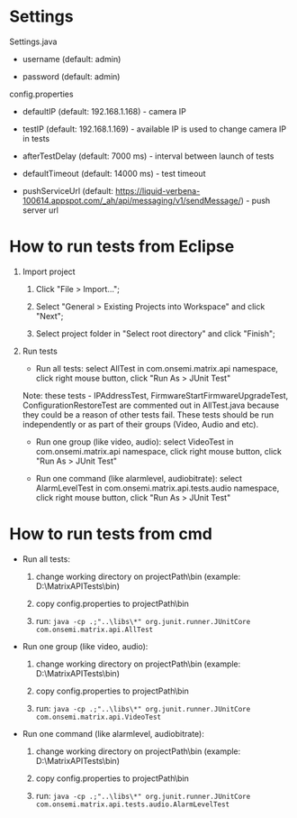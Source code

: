 
# Settings



Settings.java
	
- username (default: admin)
	
- password (default: admin)



config.properties
	
- defaultIP (default: 192.168.1.168) - camera IP

- testIP (default: 192.168.1.169) - available IP is used to change camera IP in tests

- afterTestDelay (default: 7000 ms) - interval between launch of tests

- defaultTimeout (default: 14000 ms) - test timeout

- pushServiceUrl (default: https://liquid-verbena-100614.appspot.com/_ah/api/messaging/v1/sendMessage/) - push server url



# How to run tests from Eclipse


1. Import project
	
	1. Click "File > Import...";
	
	2. Select "General > Existing Projects into Workspace" and click "Next";
	
	3. Select project folder in "Select root directory" and click "Finish";


2. Run tests
	* Run all tests: select AllTest in com.onsemi.matrix.api namespace, click right mouse button, click "Run As > JUnit Test"
                   
	Note: these tests - IPAddressTest, FirmwareStartFirmwareUpgradeTest, ConfigurationRestoreTest are commented out in AllTest.java because they could be a reason of other tests fail. These tests should be run independently or as part of their groups (Video, Audio and etc).

	* Run one group (like video, audio): select VideoTest in com.onsemi.matrix.api namespace, click right mouse button, click "Run As > JUnit Test"
	
	* Run one command (like alarmlevel, audiobitrate): select AlarmLevelTest in com.onsemi.matrix.api.tests.audio namespace, click right mouse button, click "Run As > JUnit Test"



# How to run tests from cmd
* Run all tests: 
		
	1. change working directory on projectPath\bin (example: D:\MatrixAPITests\bin)
		
	2. copy config.properties to projectPath\bin
		
	3. run: `java -cp .;"..\libs\*" org.junit.runner.JUnitCore com.onsemi.matrix.api.AllTest`

	
* Run one group (like video, audio): 
		
	1. change working directory on projectPath\bin (example: D:\MatrixAPITests\bin)
		
	2. copy config.properties to projectPath\bin
		
	3. run: `java -cp .;"..\libs\*" org.junit.runner.JUnitCore com.onsemi.matrix.api.VideoTest`

	
* Run one command (like alarmlevel, audiobitrate): 
		
	1. change working directory on projectPath\bin (example: D:\MatrixAPITests\bin)
		
	2. copy config.properties to projectPath\bin
		
	3. run: `java -cp .;"..\libs\*" org.junit.runner.JUnitCore com.onsemi.matrix.api.tests.audio.AlarmLevelTest`
